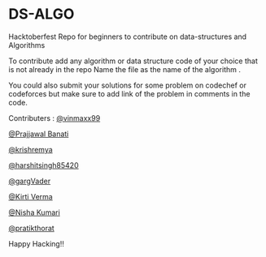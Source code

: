 # DS-ALGO

Hacktoberfest Repo for beginners to contribute on data-structures and Algorithms

To contribute add any algorithm or data structure code of your choice that is not already in the repo Name the file as the name of the algorithm .

You could also submit your solutions for some problem on codechef or codeforces but make sure to add link of the problem in comments in the code.

Contributers :
[@vinmaxx99](https://github.com/vinmaxx99)

[@Prajjawal Banati](https://github.com/PrajjawalBanati)

[@krishremya](https://github.com/krishremya)

[@harshitsingh85420](https://github.com/harshitsingh85420)

[@gargVader](https://github.com/gargVader)

[@Kirti Verma](https://github.com/danglingP0inter)

[@Nisha Kumari](https://github.com/coder30-lab)

[@pratikthorat](https://github.com/pratikthorat)

Happy Hacking!!
